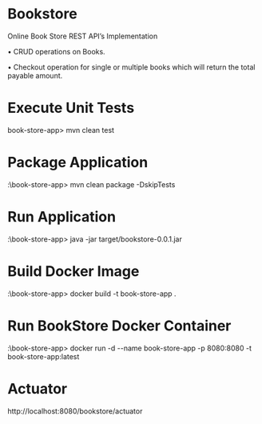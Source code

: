 # Bookstore
Online Book Store REST API’s Implementation

•	CRUD operations on Books.

•	Checkout operation for single or multiple books which will return the total payable amount.


# Execute Unit Tests
book-store-app> mvn clean test

# Package Application
:\book-store-app> mvn clean package -DskipTests

# Run Application
:\book-store-app> java -jar target/bookstore-0.0.1.jar

# Build Docker Image
:\book-store-app> docker build -t book-store-app .  

# Run BookStore Docker Container
:\book-store-app> docker run -d --name book-store-app -p 8080:8080 -t book-store-app:latest  

# Actuator
http://localhost:8080/bookstore/actuator
